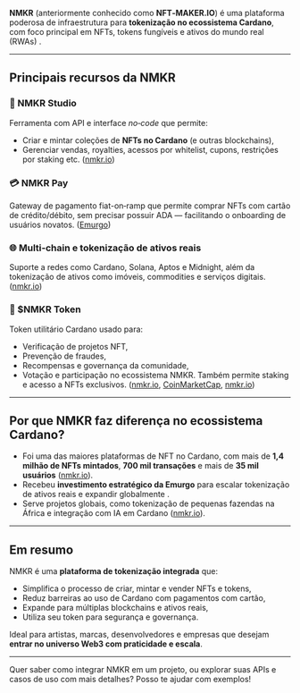 

**NMKR** (anteriormente conhecido como **NFT‑MAKER.IO**) é uma plataforma poderosa de infraestrutura para **tokenização no ecossistema Cardano**, com foco principal em NFTs, tokens fungíveis e ativos do mundo real (RWAs) .

---

## Principais recursos da NMKR

### 🎨 NMKR Studio

Ferramenta com API e interface *no‑code* que permite:

* Criar e mintar coleções de **NFTs no Cardano** (e outras blockchains),
* Gerenciar vendas, royalties, acessos por whitelist, cupons, restrições por staking etc.
  ([nmkr.io][1])

### 💳 NMKR Pay

Gateway de pagamento fiat-on‑ramp que permite comprar NFTs com cartão de crédito/débito, sem precisar possuir ADA — facilitando o onboarding de usuários novatos.
([Emurgo][2])

### 🌐 Multi‑chain e tokenização de ativos reais

Suporte a redes como Cardano, Solana, Aptos e Midnight, além da tokenização de ativos como imóveis, commodities e serviços digitais.
([nmkr.io][3])

### 🧭 \$NMKR Token

Token utilitário Cardano usado para:

* Verificação de projetos NFT,
* Prevenção de fraudes,
* Recompensas e governança da comunidade,
* Votação e participação no ecossistema NMKR.
  Também permite staking e acesso a NFTs exclusivos.
  ([nmkr.io][4], [CoinMarketCap][5], [nmkr.io][6])

---

## Por que NMKR faz diferença no ecossistema Cardano?

* Foi uma das maiores plataformas de NFT no Cardano, com mais de **1,4 milhão de NFTs mintados**, **700 mil transações** e mais de **35 mil usuários** ([nmkr.io][4]).
* Recebeu **investimento estratégico da Emurgo** para escalar tokenização de ativos reais e expandir globalmente .
* Serve projetos globais, como tokenização de pequenas fazendas na África e integração com IA em Cardano ([nmkr.io][7]).

---

## Em resumo

NMKR é uma **plataforma de tokenização integrada** que:

* Simplifica o processo de criar, mintar e vender NFTs e tokens,
* Reduz barreiras ao uso de Cardano com pagamentos com cartão,
* Expande para múltiplas blockchains e ativos reais,
* Utiliza seu token para segurança e governança.

Ideal para artistas, marcas, desenvolvedores e empresas que desejam **entrar no universo Web3 com praticidade e escala**.

---

Quer saber como integrar NMKR em um projeto, ou explorar suas APIs e casos de uso com mais detalhes? Posso te ajudar com exemplos!

[1]: https://www.nmkr.io/blog/how-to-create-nfts-on-cardano?utm_source=chatgpt.com "How to Create NFTs on Cardano: A Step-by-Step Guide - NMKR"
[2]: https://www.emurgo.io/press-news/what-is-nmkr-pay/?utm_source=chatgpt.com "What is NMKR Pay? - EMURGO"
[3]: https://www.nmkr.io/?utm_source=chatgpt.com "NMKR: Create & sell NFTs and Tokens on multiple Blockchains at ..."
[4]: https://www.nmkr.io/about?utm_source=chatgpt.com "NMKR About us - Making NFTs accessible to everyone"
[5]: https://coinmarketcap.com/currencies/nft-maker/?utm_source=chatgpt.com "NMKR - price - CoinMarketCap"
[6]: https://www.nmkr.io/token?utm_source=chatgpt.com "$NMKR Utility Token"
[7]: https://www.nmkr.io/catalyst-proposals?utm_source=chatgpt.com "Catalyst Proposals - Innovating on Cardano - NMKR"
